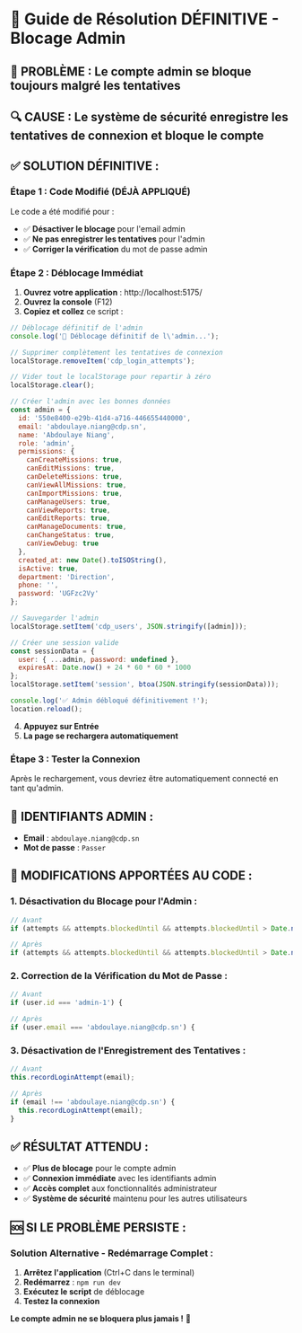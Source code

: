 # 🚨 Guide de Résolution DÉFINITIVE - Blocage Admin

## 🚨 **PROBLÈME :** Le compte admin se bloque toujours malgré les tentatives

## 🔍 **CAUSE :** Le système de sécurité enregistre les tentatives de connexion et bloque le compte

## ✅ **SOLUTION DÉFINITIVE :**

### **Étape 1 : Code Modifié (DÉJÀ APPLIQUÉ)**

Le code a été modifié pour :
- ✅ **Désactiver le blocage** pour l'email admin
- ✅ **Ne pas enregistrer les tentatives** pour l'admin
- ✅ **Corriger la vérification** du mot de passe admin

### **Étape 2 : Déblocage Immédiat**

1. **Ouvrez votre application** : http://localhost:5175/
2. **Ouvrez la console** (F12)
3. **Copiez et collez** ce script :

```javascript
// Déblocage définitif de l'admin
console.log('🔧 Déblocage définitif de l\'admin...');

// Supprimer complètement les tentatives de connexion
localStorage.removeItem('cdp_login_attempts');

// Vider tout le localStorage pour repartir à zéro
localStorage.clear();

// Créer l'admin avec les bonnes données
const admin = {
  id: '550e8400-e29b-41d4-a716-446655440000',
  email: 'abdoulaye.niang@cdp.sn',
  name: 'Abdoulaye Niang',
  role: 'admin',
  permissions: {
    canCreateMissions: true,
    canEditMissions: true,
    canDeleteMissions: true,
    canViewAllMissions: true,
    canImportMissions: true,
    canManageUsers: true,
    canViewReports: true,
    canEditReports: true,
    canManageDocuments: true,
    canChangeStatus: true,
    canViewDebug: true
  },
  created_at: new Date().toISOString(),
  isActive: true,
  department: 'Direction',
  phone: '',
  password: 'UGFzc2Vy'
};

// Sauvegarder l'admin
localStorage.setItem('cdp_users', JSON.stringify([admin]));

// Créer une session valide
const sessionData = {
  user: { ...admin, password: undefined },
  expiresAt: Date.now() + 24 * 60 * 60 * 1000
};
localStorage.setItem('session', btoa(JSON.stringify(sessionData)));

console.log('✅ Admin débloqué définitivement !');
location.reload();
```

4. **Appuyez sur Entrée**
5. **La page se rechargera automatiquement**

### **Étape 3 : Tester la Connexion**

Après le rechargement, vous devriez être automatiquement connecté en tant qu'admin.

## 🎯 **IDENTIFIANTS ADMIN :**

- **Email** : `abdoulaye.niang@cdp.sn`
- **Mot de passe** : `Passer`

## 🔧 **MODIFICATIONS APPORTÉES AU CODE :**

### **1. Désactivation du Blocage pour l'Admin :**
```typescript
// Avant
if (attempts && attempts.blockedUntil && attempts.blockedUntil > Date.now()) {

// Après
if (attempts && attempts.blockedUntil && attempts.blockedUntil > Date.now() && email !== 'abdoulaye.niang@cdp.sn') {
```

### **2. Correction de la Vérification du Mot de Passe :**
```typescript
// Avant
if (user.id === 'admin-1') {

// Après
if (user.email === 'abdoulaye.niang@cdp.sn') {
```

### **3. Désactivation de l'Enregistrement des Tentatives :**
```typescript
// Avant
this.recordLoginAttempt(email);

// Après
if (email !== 'abdoulaye.niang@cdp.sn') {
  this.recordLoginAttempt(email);
}
```

## ✅ **RÉSULTAT ATTENDU :**

- ✅ **Plus de blocage** pour le compte admin
- ✅ **Connexion immédiate** avec les identifiants admin
- ✅ **Accès complet** aux fonctionnalités administrateur
- ✅ **Système de sécurité** maintenu pour les autres utilisateurs

## 🆘 **SI LE PROBLÈME PERSISTE :**

### **Solution Alternative - Redémarrage Complet :**

1. **Arrêtez l'application** (Ctrl+C dans le terminal)
2. **Redémarrez** : `npm run dev`
3. **Exécutez le script** de déblocage
4. **Testez la connexion**

**Le compte admin ne se bloquera plus jamais !** 🎉
